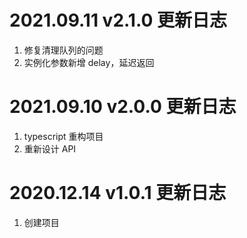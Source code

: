 # 2021.09.11 v2.1.0 更新日志

1. 修复清理队列的问题
2. 实例化参数新增 delay，延迟返回

# 2021.09.10 v2.0.0 更新日志

1. typescript 重构项目
2. 重新设计 API

# 2020.12.14 v1.0.1 更新日志

1. 创建项目
